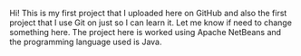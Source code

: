 Hi! This is my first project that I uploaded here on GitHub and also the first
project that I use Git on just so I can learn it. Let me know if need to change something here.
The project here is worked using Apache NetBeans and the programming language used is Java.
